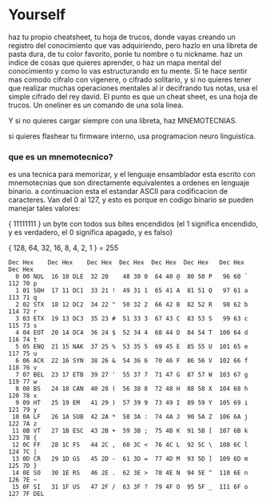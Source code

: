 # Yourself
haz tu propio cheatsheet, tu hoja de trucos, donde vayas creando un registro del conocimiento que vas adquiriendo, pero hazlo en una libreta de pasta dura, de tu color favorito, ponle tu nombre o tu nickname.
haz un indice de cosas que quieres aprender, o haz un mapa mental del conocimiento y como lo vas estructurando en tu mente. Si te hace sentir mas comodo cifralo con vigenere, o cifrado solitario, y si no quieres tener que realizar muchas operaciones mentales al ir decifrando tus notas, usa el simple cifrado del rey david.
El punto es que un cheat sheet, es una hoja de trucos. Un oneliner es un comando de una sola linea. 

Y si no quieres cargar siempre con una libreta, haz MNEMOTECNIAS.

si quieres flashear tu firmware interno, usa programacion neuro linguistica.

### que es un mnemotecnico?
es una tecnica para memorizar, y el lenguaje ensamblador esta escrito con mnemotecnias que son directamente equivalentes a ordenes en lenguaje binario.
a continuacion esta el estandar ASCII para codificacion de caracteres. Van del 0 al 127, y esto es porque en codigo binario se pueden manejar tales valores: 

{ 11111111 } un byte con todos sus bites encendidos (el 1 significa encendido, y es verdadero, el 0 significa apagado, y es falso)

{ 128, 64, 32, 16, 8, 4, 2, 1 } = 255


```
Dec Hex    Dec Hex    Dec Hex  Dec Hex  Dec Hex  Dec Hex   Dec Hex   Dec Hex  
  0 00 NUL  16 10 DLE  32 20    48 30 0  64 40 @  80 50 P   96 60 `  112 70 p
  1 01 SOH  17 11 DC1  33 21 !  49 31 1  65 41 A  81 51 Q   97 61 a  113 71 q
  2 02 STX  18 12 DC2  34 22 "  50 32 2  66 42 B  82 52 R   98 62 b  114 72 r
  3 03 ETX  19 13 DC3  35 23 #  51 33 3  67 43 C  83 53 S   99 63 c  115 73 s
  4 04 EOT  20 14 DC4  36 24 $  52 34 4  68 44 D  84 54 T  100 64 d  116 74 t
  5 05 ENQ  21 15 NAK  37 25 %  53 35 5  69 45 E  85 55 U  101 65 e  117 75 u
  6 06 ACK  22 16 SYN  38 26 &  54 36 6  70 46 F  86 56 V  102 66 f  118 76 v
  7 07 BEL  23 17 ETB  39 27 '  55 37 7  71 47 G  87 57 W  103 67 g  119 77 w
  8 08 BS   24 18 CAN  40 28 (  56 38 8  72 48 H  88 58 X  104 68 h  120 78 x
  9 09 HT   25 19 EM   41 29 )  57 39 9  73 49 I  89 59 Y  105 69 i  121 79 y
 10 0A LF   26 1A SUB  42 2A *  58 3A :  74 4A J  90 5A Z  106 6A j  122 7A z
 11 0B VT   27 1B ESC  43 2B +  59 3B ;  75 4B K  91 5B [  107 6B k  123 7B {
 12 0C FF   28 1C FS   44 2C ,  60 3C <  76 4C L  92 5C \  108 6C l  124 7C |
 13 0D CR   29 1D GS   45 2D -  61 3D =  77 4D M  93 5D ]  109 6D m  125 7D }
 14 0E SO   30 1E RS   46 2E .  62 3E >  78 4E N  94 5E ^  110 6E n  126 7E ~
 15 0F SI   31 1F US   47 2F /  63 3F ?  79 4F O  95 5F _  111 6F o  127 7F DEL
 ```
